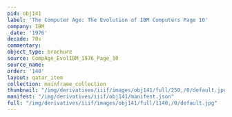 ```yaml
---
pid: obj141
label: 'The Computer Age: The Evolution of IBM Computers Page 10'
company: IBM
_date: '1976'
decade: 70s
commentary:
object_type: brochure
source: CompAge_EvolIBM_1976_Page_10
source_name:
order: '140'
layout: qatar_item
collection: mainframe_collection
thumbnail: "/img/derivatives/iiif/images/obj141/full/250,/0/default.jpg"
manifest: "/img/derivatives/iiif/obj141/manifest.json"
full: "/img/derivatives/iiif/images/obj141/full/1140,/0/default.jpg"
---
```

